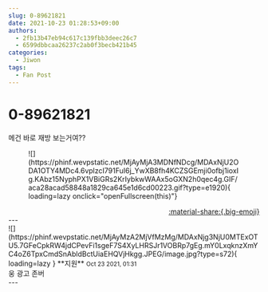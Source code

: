 ```yaml
---
slug: 0-89621821
date: 2021-10-23 01:28:53+09:00
authors:
  - 2fb13b47eb94c617c139fbb3deec26c7
  - 6599dbbcaa26237c2ab0f3becb421b45
categories:
  - Jiwon
tags:
  - Fan Post
---
```


# 0-89621821

<div class="post-container" markdown="1">
<div class="content-container md-sidebar__scrollwrap" markdown="1">

메건 바로 재방 보는거여??
<figure markdown="1">
![](https://phinf.wevpstatic.net/MjAyMjA3MDNfNDcg/MDAxNjU2ODA1OTY4MDc4.6vplzcI791FuI6j_YwXB8fh4KCZSGEmji0ofbj1ioxIg.KAbz15NyphPX1VBiGRs2KrIybkwWAAx5oGXN2h0qec4g.GIF/aca28acad58848a1829ca645e1d6cd00223.gif?type=e1920){ loading=lazy onclick="openFullscreen(this)"}
</figure>


</div>
</div>

<div style="text-align: right;" markdown="1">
<a href="https://weverse.io/fromis9/fanpost/0-89621821" style="text-align: right;">:material-share:{.big-emoji}</a>
</div>
---

<div class="comments-container md-sidebar__scrollwrap" markdown="1">
<div class="comment" markdown="1">
<div class='id-container' markdown="1">
![](https://phinf.wevpstatic.net/MjAyMzA2MjVfMzMg/MDAxNjg3NjU0MTExOTU5.7GFeCpkRW4jdCPevFi1sgeF7S4XyLHRSJr1VOBRp7gEg.mY0LxqknzXmYC4oZ6TpxCmdSnAbldBctUiaEHQVjHkgg.JPEG/image.jpg?type=s72){ loading=lazy }
**<span class="artist">지원</span>** <small>Oct 23 2021, 01:31</small><br>
</div>
<div class='comment-body' markdown="1">
웅 광고 존버
</div>
</div>
</div>
---
